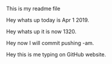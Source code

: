This is my readme file

Hey whats up today is Apr 1 2019.

Hey whats up it is now 1320.

Hey now I will commit pushing -am.

Hey this is me typing on GitHub website.
